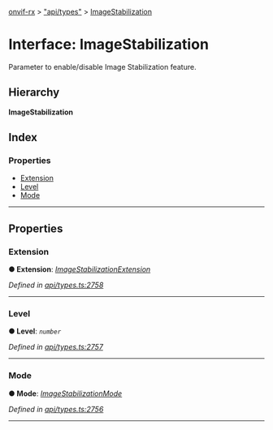 [onvif-rx](../README.md) > ["api/types"](../modules/_api_types_.md) > [ImageStabilization](../interfaces/_api_types_.imagestabilization.md)

# Interface: ImageStabilization

Parameter to enable/disable Image Stabilization feature.

## Hierarchy

**ImageStabilization**

## Index

### Properties

* [Extension](_api_types_.imagestabilization.md#extension)
* [Level](_api_types_.imagestabilization.md#level)
* [Mode](_api_types_.imagestabilization.md#mode)

---

## Properties

<a id="extension"></a>

###  Extension

**● Extension**: *[ImageStabilizationExtension](_api_types_.imagestabilizationextension.md)*

*Defined in [api/types.ts:2758](https://github.com/patrickmichalina/onvif-rx/blob/d62cee9/src/api/types.ts#L2758)*

___
<a id="level"></a>

###  Level

**● Level**: *`number`*

*Defined in [api/types.ts:2757](https://github.com/patrickmichalina/onvif-rx/blob/d62cee9/src/api/types.ts#L2757)*

___
<a id="mode"></a>

###  Mode

**● Mode**: *[ImageStabilizationMode](../enums/_api_types_.imagestabilizationmode.md)*

*Defined in [api/types.ts:2756](https://github.com/patrickmichalina/onvif-rx/blob/d62cee9/src/api/types.ts#L2756)*

___


